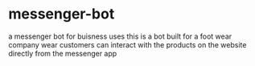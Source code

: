 # messenger-bot
a messenger bot for buisness uses
this is a bot built for a foot wear company wear customers can interact with the products on the website directly from the messenger app

